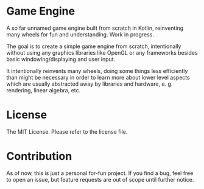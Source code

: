 # Game Engine

A so far unnamed game engine built from scratch in Kotlin, reinventing many wheels for fun and understanding.
Work in progress.

The goal is to create a simple game engine from scratch,
intentionally without using any graphics libraries like OpenGL or any
frameworks besides basic windowing/displaying and user input.

It intentionally reinvents many wheels, doing some things less efficiently than might
be necessary in order to learn more about lower level aspects which are usually
abstracted away by libraries and hardware, e. g. rendering, linear algebra, etc.

# License

The MIT License. Please refer to the license file.

# Contribution

As of now, this is just a personal for-fun project. If you find a bug, feel free to open an issue,
but feature requests are out of scope until further notice.
